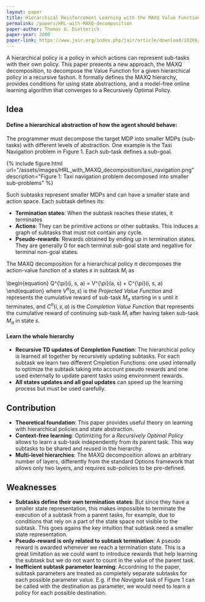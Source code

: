 ```yaml
---
layout: paper
title: Hierarchical Reinforcement Learning with the MAXQ Value Function Decomposition
permalink: /papers/HRL-with-MAXQ-decomposition
paper-author: Thomas G. Dietterich
paper-year: 2000
paper-link: https://www.jair.org/index.php/jair/article/download/10266/24463/
---
```


A hierarchical policy is a policy in which actions can represent sub-tasks with their own policy.
This paper presents a new approach, the MAXQ decomposition, to decompose the Value Function for a
given hierarchical policy in a recursive fashon. It formally defines the MAXQ hierarchy, provides
conditions for using state abstractions, and a model-free online learning algorithm that converges 
to a Recursively Optimal Policy.

## Idea
#### Define a hierarchical abstraction of how the agent should behave:
The programmer must decompose the target MDP into smaller MDPs (sub-tasks) with different levels
of abstraction. One example is the Taxi Navigation problem in Figure 1. Each sub-task defines a sub-goal.

{% include figure.html url="/assets/images/HRL_with_MAXQ_decomposition/taxi_navigation.png" description="Figure 1: Taxi navigation problem decomposed into smaller sub-problems" %}

Such subtasks represent smaller MDPs and can have a smaller state and action space. Each subtask
defines its:
  - **Termination states**: When the subtask reaches these states, it terminates
  - **Actions**: They can be primitive actions or other subtasks. This induces a graph of subtasks
    that must not contain any cycle.
  - **Pseudo-rewards**: Rewards obtained by ending up in termination states. They are generally 0 for
    each terminal sub-goal state and negative for terminal non-goal states.

The MAXQ decomposition for a hierarchical policy $\pi$ decomposes the action-value function of a
states $s$ in subtask $M_i$ as

\begin{equation}
	Q^{\pi}(i, s, a) = V^{\pi}(a, s) + C^{\pi}(i, s, a)
\end{equation}
where $V^{\pi}(a, s)$ is the *Projected Value Function* and represents the cumulative reward of sub-task
$M_a$ starting in $s$ until it terminates, and $C^{\pi}(i, s, a)$ is the *Completion Value Function* that
represents the cumulative reward of continuing sub-task $M_i$ after having taken sub-task $M_a$ in state $s$.

#### Learn the whole hierarchy
- **Recursive TD updates of Completion Function**: The hierarchical policy is learned all together by
  recursively updating subtasks. For each subtask we learn two different Cmpletion Functions: one used
  internally to optimize the subtask taking into account pseudo rewards and one used externally to update
  parent tasks using environment rewards.
- **All states updates and all goal updates** can speed up the learning process but must be used carefully.

## Contribution
- **Theoretical foundation**: This paper provides useful theory on learning with hierarchical policies and
  state abstraction.
- **Context-free learning**: Optimizing for a *Recursively Optimal Policy* allows to learn a sub-task
  independently from its parent task. This way subtasks to be shared and reused in the hierarchy.
- **Multi-level hierarchies**: The MAXQ decomposition allows an arbitrary number of layers, differently from
  the standard Options framework that allows only two layers, and requires sub-policies to be pre-defined.

## Weaknesses
- **Subtasks define their own termination states**: But since they have a smaller state representation,
  this makes impossible to terminate the execution of a subtask from a parent tasks, for example, due
  to conditions that rely on a part of the state space not visible to the subtask. This goes agains the
  key intuition that subtask need a smaller state representation.
- **Pseudo-reward is only related to subtask termination**: A pseudo reward is awarded whenever we reach
  a termination state. This is a great limitation as we could want to introduce rewards that help learning
  the subtask but we do not want to count in the value of the parent task.
- **Inefficient subtask parameter learning**: Accordning to the paper, subtask parameters are treated as
  completely separate subtasks for each possible parameter value. E.g. if the *Navigate* task of Figure 1
  can be called with the destination as parameter, we would need to learn a policy for each possible destination.

